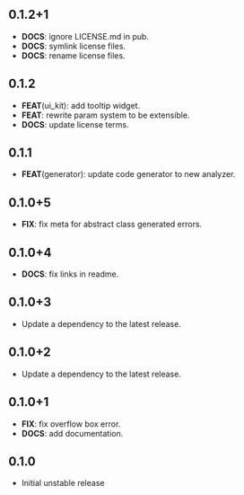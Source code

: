 ## 0.1.2+1

 - **DOCS**: ignore LICENSE.md in pub.
 - **DOCS**: symlink license files.
 - **DOCS**: rename license files.

## 0.1.2

 - **FEAT**(ui_kit): add tooltip widget.
 - **FEAT**: rewrite param system to be extensible.
 - **DOCS**: update license terms.

## 0.1.1

 - **FEAT**(generator): update code generator to new analyzer.

## 0.1.0+5

 - **FIX**: fix meta for abstract class generated errors.

## 0.1.0+4

 - **DOCS**: fix links in readme.

## 0.1.0+3

 - Update a dependency to the latest release.

## 0.1.0+2

 - Update a dependency to the latest release.

## 0.1.0+1

 - **FIX**: fix overflow box error.
 - **DOCS**: add documentation.

## 0.1.0

* Initial unstable release

